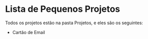 # Lista de Pequenos Projetos

Todos os projetos estão na pasta Projetos, e eles são os seguintes:

*   Cartão de Email   